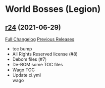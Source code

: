 # <DBM> World Bosses (Legion)

## [r24](https://github.com/DeadlyBossMods/DBM-Legion/tree/r24) (2021-06-29)
[Full Changelog](https://github.com/DeadlyBossMods/DBM-Legion/compare/r23...r24) [Previous Releases](https://github.com/DeadlyBossMods/DBM-Legion/releases)

- toc bump  
- All Rights Reserved license (#8)  
- Debom files (#7)  
- De-BOM some TOC files  
- Wago TOC  
- Update ci.yml  
    wago  